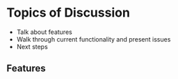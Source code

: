 # Topics of Discussion

- Talk about features
- Walk through current functionality and present issues
- Next steps

## Features


